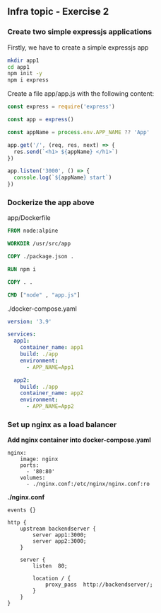 ## Infra topic - Exercise 2

### Create two simple expressjs applications

Firstly, we have to create a simple expressjs app

```bash
mkdir app1
cd app1
npm init -y
npm i express
```

Create a file app/app.js with the following content:

```js
const express = require('express')

const app = express()

const appName = process.env.APP_NAME ?? 'App'

app.get('/', (req, res, next) => {
  res.send(`<h1> ${appName} </h1>`)
})

app.listen('3000', () => {
  console.log(`${appName} start`)
})
```

### Dockerize the app above

app/Dockerfile

```Dockerfile
FROM node:alpine

WORKDIR /usr/src/app

COPY ./package.json .

RUN npm i

COPY . .

CMD ["node" , "app.js"]
```

./docker-compose.yaml

```yaml
version: '3.9'

services:
  app1:
    container_name: app1
    build: ./app
    environment:
      - APP_NAME=App1

  app2:
    build: ./app
    container_name: app2
    environment:
      - APP_NAME=App2
```

### Set up nginx as a load balancer

**Add nginx container into docker-compose.yaml**

```
nginx:
    image: nginx
    ports:
      - '80:80'
    volumes:
      - ./nginx.conf:/etc/nginx/nginx.conf:ro
```

**./nginx.conf**

```
events {}

http {
    upstream backendserver {
        server app1:3000;
        server app2:3000;
    }

    server {
        listen  80;

        location / {
            proxy_pass  http://backendserver/;
        }
    }
}
```
